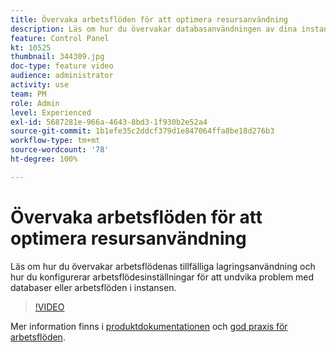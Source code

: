 ```yaml
---
title: Övervaka arbetsflöden för att optimera resursanvändning
description: Läs om hur du övervakar databasanvändningen av dina instanser.
feature: Control Panel
kt: 10525
thumbnail: 344309.jpg
doc-type: feature video
audience: administrator
activity: use
team: PM
role: Admin
level: Experienced
exl-id: 5687281e-966a-4643-8bd3-1f930b2e52a4
source-git-commit: 1b1efe35c2ddcf379d1e847064ffa8be18d276b3
workflow-type: tm+mt
source-wordcount: '78'
ht-degree: 100%

---
```


# Övervaka arbetsflöden för att optimera resursanvändning

Läs om hur du övervakar arbetsflödenas tillfälliga lagringsanvändning och hur du konfigurerar arbetsflödesinställningar för att undvika problem med databaser eller arbetsflöden i instansen.

>[!VIDEO](https://video.tv.adobe.com/v/344309/?quality=12&learn=0n)

Mer information finns i [produktdokumentationen](https://experienceleague.adobe.com/docs/control-panel/using/performance-monitoring/database-monitoring/workflow-monitoring.html?lang=sv) och [god praxis för arbetsflöden](https://experienceleague.adobe.com/docs/campaign-classic/using/automating-with-workflows/introduction/workflow-best-practices.html?lang=sv).

